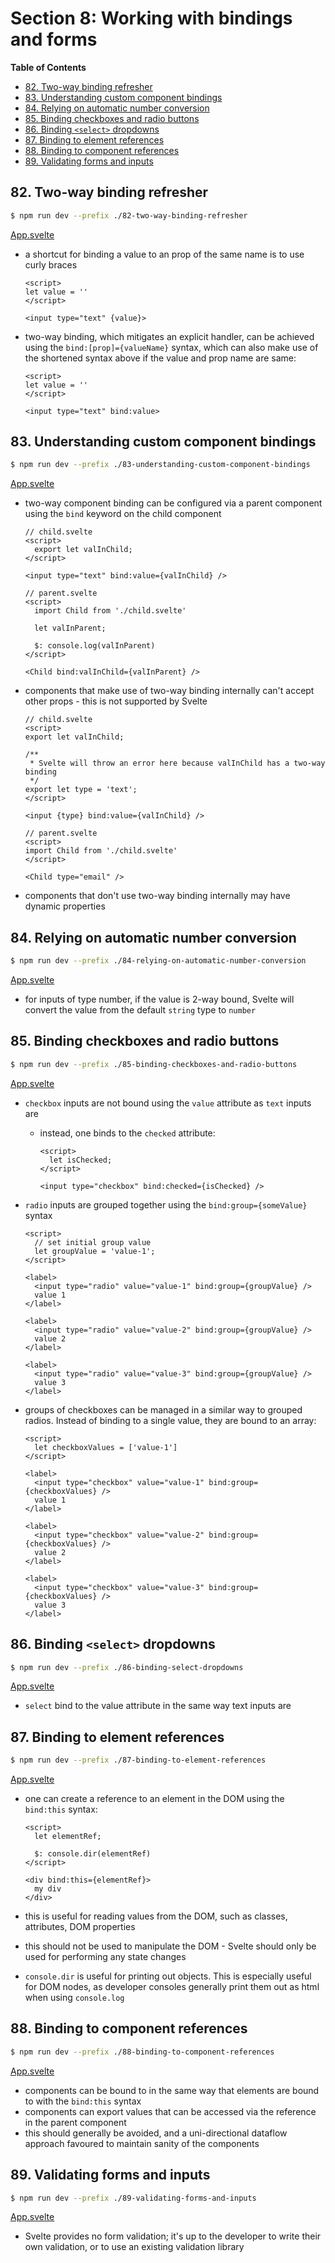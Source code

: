 # Section 8: Working with bindings and forms


<!-- START doctoc generated TOC please keep comment here to allow auto update -->
<!-- DON'T EDIT THIS SECTION, INSTEAD RE-RUN doctoc TO UPDATE -->
**Table of Contents**

- [82. Two-way binding refresher](#82-two-way-binding-refresher)
- [83. Understanding custom component bindings](#83-understanding-custom-component-bindings)
- [84. Relying on automatic number conversion](#84-relying-on-automatic-number-conversion)
- [85. Binding checkboxes and radio buttons](#85-binding-checkboxes-and-radio-buttons)
- [86. Binding `<select>` dropdowns](#86-binding-select-dropdowns)
- [87. Binding to element references](#87-binding-to-element-references)
- [88. Binding to component references](#88-binding-to-component-references)
- [89. Validating forms and inputs](#89-validating-forms-and-inputs)

<!-- END doctoc generated TOC please keep comment here to allow auto update -->

## 82. Two-way binding refresher

```bash
$ npm run dev --prefix ./82-two-way-binding-refresher
```

[App.svelte](./82-two-way-binding-reffresher/src/App.svelte)

- a shortcut for binding a value to an prop of the same name is to use
    curly braces

    ```svelte
    <script>
    let value = ''
    </script>

    <input type="text" {value}>
    ```
- two-way binding, which mitigates an explicit handler, can be achieved using
    the `bind:[prop]={valueName}` syntax, which can also make use of the
    shortened syntax above if the value and prop name are same:

    ```svelte
    <script>
    let value = ''
    </script>

    <input type="text" bind:value>
    ```

## 83. Understanding custom component bindings

```bash
$ npm run dev --prefix ./83-understanding-custom-component-bindings
```

[App.svelte](./83-understanding-custom-component-bindings/src/App.svelte)

- two-way component binding can be configured via a parent component using the
    `bind` keyword on the child component

    ```svelte
    // child.svelte
    <script>
      export let valInChild;
    </script>

    <input type="text" bind:value={valInChild} />

    // parent.svelte
    <script>
      import Child from './child.svelte'

      let valInParent;

      $: console.log(valInParent)
    </script>

    <Child bind:valInChild={valInParent} />
    ```
- components that make use of two-way binding internally can't accept other
    props - this is not supported by Svelte

    ```svelte
    // child.svelte
    <script>
    export let valInChild;

    /**
     * Svelte will throw an error here because valInChild has a two-way binding
     */
    export let type = 'text';
    </script>

    <input {type} bind:value={valInChild} />

    // parent.svelte
    <script>
    import Child from './child.svelte'
    </script>

    <Child type="email" />
    ```
- components that don't use two-way binding internally may have dynamic
    properties

## 84. Relying on automatic number conversion

```bash
$ npm run dev --prefix ./84-relying-on-automatic-number-conversion
```

[App.svelte](./84-relying-on-automatic-number-conversion/src/App.svelte)

- for inputs of type number, if the value is 2-way bound, Svelte will convert
    the value from the default `string` type to `number`

## 85. Binding checkboxes and radio buttons

```bash
$ npm run dev --prefix ./85-binding-checkboxes-and-radio-buttons
```

[App.svelte](./85-binding-checkboxes-and-radio-buttons/src/App.svelte)

- `checkbox` inputs are not bound using the `value` attribute as `text` inputs
    are
    - instead, one binds to the `checked` attribute:

        ```svelte
        <script>
          let isChecked;
        </script>

        <input type="checkbox" bind:checked={isChecked} />
        ```
- `radio` inputs are grouped together using the `bind:group={someValue}` syntax

    ```svelte
    <script>
      // set initial group value
      let groupValue = 'value-1';
    </script>

    <label>
      <input type="radio" value="value-1" bind:group={groupValue} />
      value 1
    </label>

    <label>
      <input type="radio" value="value-2" bind:group={groupValue} />
      value 2
    </label>

    <label>
      <input type="radio" value="value-3" bind:group={groupValue} />
      value 3
    </label>
    ```
- groups of checkboxes can be managed in a similar way to grouped radios.
    Instead of binding to a single value, they are bound to an array:

    ```svelte
    <script>
      let checkboxValues = ['value-1']
    </script>

    <label>
      <input type="checkbox" value="value-1" bind:group={checkboxValues} />
      value 1
    </label>

    <label>
      <input type="checkbox" value="value-2" bind:group={checkboxValues} />
      value 2
    </label>

    <label>
      <input type="checkbox" value="value-3" bind:group={checkboxValues} />
      value 3
    </label>
    ```

## 86. Binding `<select>` dropdowns

```bash
$ npm run dev --prefix ./86-binding-select-dropdowns
```

[App.svelte](./86-binding-select-dropdowns/src/App.svelte)

- `select` bind to the value attribute in the same way text inputs are

## 87. Binding to element references

```bash
$ npm run dev --prefix ./87-binding-to-element-references
```

[App.svelte](./87-binding-to-element-references/src/App.svelte)

- one can create a reference to an element in the DOM using the `bind:this`
    syntax:

    ```svelte
    <script>
      let elementRef;

      $: console.dir(elementRef)
    </script>

    <div bind:this={elementRef}>
      my div
    </div>
    ```
- this is useful for reading values from the DOM, such as classes, attributes,
    DOM properties
- this should not be used to manipulate the DOM - Svelte should only be used for
    performing any state changes
- `console.dir` is useful for printing out objects. This is especially useful
    for DOM nodes, as developer consoles generally print them out as html when
    using `console.log`

## 88. Binding to component references

```bash
$ npm run dev --prefix ./88-binding-to-component-references
```

[App.svelte](./88-binding-to-component-references/src/App.svelte)

- components can be bound to in the same way that elements are bound to with
    the `bind:this` syntax
- components can export values that can be accessed via the reference in the
    parent component
- this should generally be avoided, and a uni-directional dataflow approach
    favoured to maintain sanity of the components

## 89. Validating forms and inputs

```bash
$ npm run dev --prefix ./89-validating-forms-and-inputs
```

[App.svelte](./89-validating-forms-and-inputs/src/App.svelte)

- Svelte provides no form validation; it's up to the developer to write their
    own validation, or to use an existing validation library
